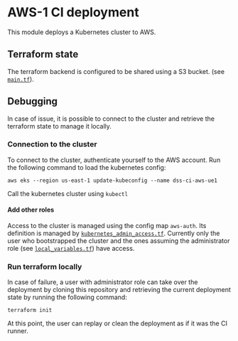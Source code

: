 # AWS-1 CI deployment

This module deploys a Kubernetes cluster to AWS.

## Terraform state

The terraform backend is configured to be shared using a S3 bucket. (see [`main.tf`](./main.tf)).

## Debugging

In case of issue, it is possible to connect to the cluster and retrieve the terraform state to manage it
locally.

### Connection to the cluster

To connect to the cluster, authenticate yourself to the AWS account. 
Run the following command to load the kubernetes config:
```
aws eks --region us-east-1 update-kubeconfig --name dss-ci-aws-ue1
```
Call the kubernetes cluster using `kubectl`

#### Add other roles

Access to the cluster is managed using the config map `aws-auth`. 
Its definition is managed by [`kubernetes_admin_access.tf`](./kubernetes_admin_access.tf).
Currently only the user who bootstrapped the cluster and the ones assuming 
the administrator role (see [`local_variables.tf`](./local_variables.tf)) have access.

### Run terraform locally

In case of failure, a user with administrator role can take over the deployment by cloning this 
repository and retrieving the current deployment state by running the following command:

```
terraform init
```

At this point, the user can replay or clean the deployment as if it was the CI runner.
